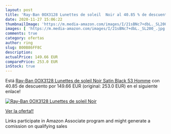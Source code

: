 ```yaml
---
layout: post
title: 'Ray-Ban 0OX3128 Lunettes de soleil  Noir al 40.85 % de descuento'
date: 2020-11-27 15:06:22
thumbnailImage: 'https://m.media-amazon.com/images/I/21sBNc7+dbL._SL200_.jpg'
images: [ 'https://m.media-amazon.com/images/I/21sBNc7+dbL._SL200_.jpg' ]
comments: true
category: ofertas
author: ring
slug: B00B86FF8C
description:
actualPrice: 149.66 EUR
comparePrice: 253.0 EUR
inStock: true
---
```


Está [Ray-Ban 0OX3128 Lunettes de soleil  Noir  Satin Black   53 Homme](https://www.amazon.fr/dp/B00B86FF8C/?tag=tolees0d-21) con 40.85 de descuento por 149.66 EUR (original: 253.0 EUR) en el siguiente enlace!

[![Ray-Ban 0OX3128 Lunettes de soleil  Noir](https://m.media-amazon.com/images/I/21sBNc7+dbL._SL200_.jpg)](https://www.amazon.fr/dp/B00B86FF8C/?tag=tolees0d-21)

[Ver la oferta!!](https://www.amazon.fr/dp/B00B86FF8C/?tag=tolees0d-21)

Links participate in Amazon Associate program and might generate a comission on qualifying sales


